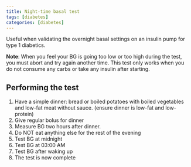 ```yaml
---
title: Night-time basal test 
tags: [diabetes]
categories: [diabetes]
---
```


Useful when validating the overnight basal 
settings on an insulin pump for type 1 diabetics.

**Note**: When you feel your BG is going too low 
or too high during the test, you must abort and 
try again another time. This test only works when
you do not consume any carbs or take any insulin
after starting.

## Performing the test

1. Have a simple dinner: bread or boiled potatoes
with boiled vegetables and low-fat meat without
sauce. (ensure dinner is low-fat and low-protein)
2. Give regular bolus for dinner
3. Measure BG two hours after dinner.
4. Do NOT eat anything else for the rest of the
evening
5. Test BG at midnight
6. Test BG at 03:00 AM
7. Test BG after waking up
8. The test is now complete
